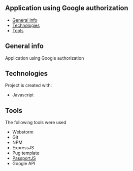 ## Application using Google authorization
* [General info](#general-info)
* [Technologies](#technologies)
* [Tools](#tools)

## General info
Application using Google authorization

## Technologies
Project is created with:
* Javascript

## Tools
The following tools were used
* Webstorm
* Git
* NPM
* ExpressJS
* Pug template
* <a href="http://passportjs.org/">PassportJS</a>
* Google API